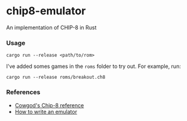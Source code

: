 # chip8-emulator
An implementation of CHIP-8 in Rust

### Usage
```shell
cargo run --release <path/to/rom>
```

I've added somes games in the `roms` folder to try out. For example, run:
```shell
cargo run --release roms/breakout.ch8
```

### References
 - [Cowgod's Chip-8 reference](http://devernay.free.fr/hacks/chip8/C8TECH10.HTM)
 - [How to write an emulator](http://www.multigesture.net/articles/how-to-write-an-emulator-chip-8-interpreter/)
